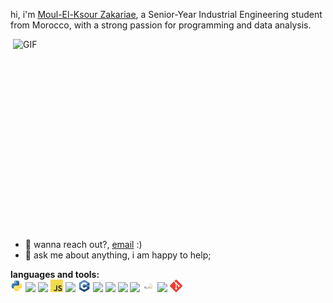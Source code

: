 
hi, i'm [Moul-El-Ksour Zakariae](https://www.linkedin.com/in/zakariae-moul-el-ksour-b35bb01b9/), a Senior-Year Industrial Engineering student from Morocco, with a strong passion for programming and data analysis.



  <img align="right" alt="GIF" src="https://github.com/abhisheknaiidu/abhisheknaiidu/blob/master/code.gif?raw=true" width="500" height="320" />
  
- 💼 wanna reach out?, [email](mailto:moulelksourzakariae@gmail.com) :)
- 💬 ask me about anything, i am happy to help;

**languages and tools:**  
<code><img height="20" src="https://raw.githubusercontent.com/github/explore/80688e429a7d4ef2fca1e82350fe8e3517d3494d/topics/python/python.png"></code>
<code><img height="20" src="https://encrypted-tbn0.gstatic.com/images?q=tbn:ANd9GcSAJS55NI1qjx4cPdOgxhk54qStPDnr8KfPJt8GncI_Ow&s"></code>
<code><img height="20" src="https://cdn.freebiesupply.com/logos/large/2x/css3-logo-png-transparent.png"></code>
<code><img height="20" src="https://raw.githubusercontent.com/github/explore/80688e429a7d4ef2fca1e82350fe8e3517d3494d/topics/javascript/javascript.png"></code>
<code><img height="20" src="https://upload.wikimedia.org/wikipedia/commons/1/19/C_Logo.png"></code>
<code><img height="20" src="https://raw.githubusercontent.com/github/explore/80688e429a7d4ef2fca1e82350fe8e3517d3494d/topics/cpp/cpp.png"></code>
<code><img height="20" src="https://upload.wikimedia.org/wikipedia/commons/thumb/2/21/Matlab_Logo.png/800px-Matlab_Logo.png"></code>
<code><img height="20" src="https://upload.wikimedia.org/wikipedia/commons/thumb/1/1b/R_logo.svg/640px-R_logo.svg.png"></code>
<code><img height="20" src="https://www.djangoproject.com/m/img/logos/django-logo-positive.png"></code>
<code><img height="20" src="https://www.innozant.com/wp-content/uploads/2023/05/oracle-sql.jpg"></code>
<code><img height="20" src="https://raw.githubusercontent.com/github/explore/80688e429a7d4ef2fca1e82350fe8e3517d3494d/topics/mysql/mysql.png"></code>
<code><img height="20" src="https://encrypted-tbn0.gstatic.com/images?q=tbn:ANd9GcQIIkjVbRk028fGJHoac9stSXspiITjbwiwrzZ_W0OmqQ&s"></code>
<code><img height="20" src="https://raw.githubusercontent.com/github/explore/80688e429a7d4ef2fca1e82350fe8e3517d3494d/topics/git/git.png"></code>







